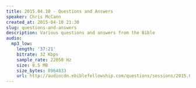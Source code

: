 ```yaml
---
title: 2015.04.10 - Questions and Answers
speaker: Chris McCann
created_at: 2015-04-10 21:30
slug: questions-and-answers
description: Various questions and answers from the Bible
audio:
  mp3_low:
    length: '37:21'
    bitrate: 32 Kbps
    sample_rate: 22050 Hz
    size: 8.5 MB
    size_bytes: 8964833
    url: http://audiocdn.ebiblefellowship.com/questions/sessions/2015.04.10_McCann_-_Questions_and_Answers.mp3
---
```

